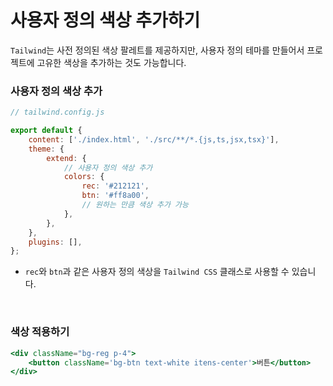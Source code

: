 # 사용자 정의 색상 추가하기

`Tailwind`는 사전 정의된 색상 팔레트를 제공하지만, 사용자 정의 테마를 만들어서 프로젝트에 고유한 색상을 추가하는 것도 가능합니다.

### 사용자 정의 색상 추가

```js
// tailwind.config.js

export default {
    content: ['./index.html', './src/**/*.{js,ts,jsx,tsx}'],
    theme: {
        extend: {
            // 사용자 정의 색상 추가
            colors: {
                rec: '#212121',
                btn: '#ff8a00',
                // 원하는 만큼 색상 추가 가능
            },
        },
    },
    plugins: [],
};
```

- `rec`와 `btn`과 같은 사용자 정의 색상을 `Tailwind CSS` 클래스로 사용할 수 있습니다.

&nbsp;

### 색상 적용하기

```jsx
<div className="bg-reg p-4">
    <button className='bg-btn text-white itens-center'>버튼</button>
</div>
```
